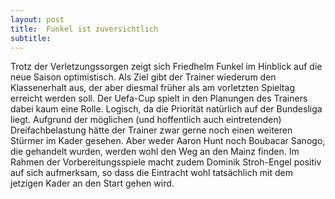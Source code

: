 ```yaml
---
layout: post
title:  Funkel ist zuversichtlich
subtitle:  
---
```


Trotz der Verletzungssorgen zeigt sich Friedhelm Funkel im Hinblick auf die neue Saison optimistisch. Als Ziel gibt der Trainer wiederum den Klassenerhalt aus, der aber diesmal früher als am vorletzten Spieltag erreicht werden soll. Der Uefa-Cup spielt in den Planungen des Trainers dabei kaum eine Rolle. Logisch, da die Priorität natürlich auf der Bundesliga liegt. Aufgrund der möglichen (und hoffentlich auch eintretenden) Dreifachbelastung hätte der Trainer zwar gerne noch einen weiteren Stürmer im Kader gesehen. Aber weder Aaron Hunt noch Boubacar Sanogo, die gehandelt wurden, werden wohl den Weg an den Mainz finden. Im Rahmen der Vorbereitungsspiele macht zudem Dominik Stroh-Engel positiv auf sich aufmerksam, so dass die Eintracht wohl tatsächlich mit dem jetzigen Kader an den Start gehen wird.


